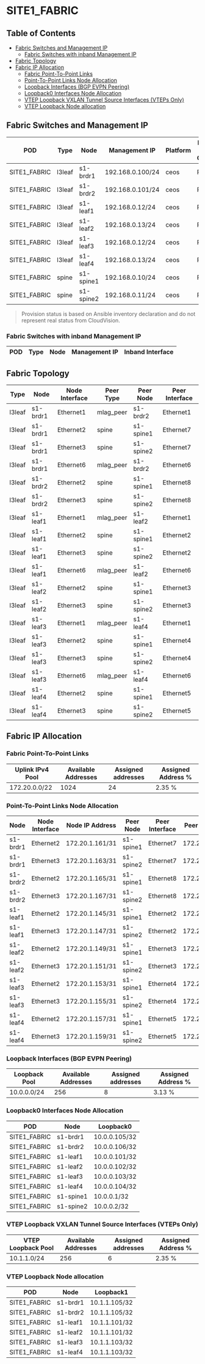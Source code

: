 # SITE1_FABRIC

## Table of Contents

- [Fabric Switches and Management IP](#fabric-switches-and-management-ip)
  - [Fabric Switches with inband Management IP](#fabric-switches-with-inband-management-ip)
- [Fabric Topology](#fabric-topology)
- [Fabric IP Allocation](#fabric-ip-allocation)
  - [Fabric Point-To-Point Links](#fabric-point-to-point-links)
  - [Point-To-Point Links Node Allocation](#point-to-point-links-node-allocation)
  - [Loopback Interfaces (BGP EVPN Peering)](#loopback-interfaces-bgp-evpn-peering)
  - [Loopback0 Interfaces Node Allocation](#loopback0-interfaces-node-allocation)
  - [VTEP Loopback VXLAN Tunnel Source Interfaces (VTEPs Only)](#vtep-loopback-vxlan-tunnel-source-interfaces-vteps-only)
  - [VTEP Loopback Node allocation](#vtep-loopback-node-allocation)

## Fabric Switches and Management IP

| POD | Type | Node | Management IP | Platform | Provisioned in CloudVision | Serial Number |
| --- | ---- | ---- | ------------- | -------- | -------------------------- | ------------- |
| SITE1_FABRIC | l3leaf | s1-brdr1 | 192.168.0.100/24 | ceos | Provisioned | - |
| SITE1_FABRIC | l3leaf | s1-brdr2 | 192.168.0.101/24 | ceos | Provisioned | - |
| SITE1_FABRIC | l3leaf | s1-leaf1 | 192.168.0.12/24 | ceos | Provisioned | - |
| SITE1_FABRIC | l3leaf | s1-leaf2 | 192.168.0.13/24 | ceos | Provisioned | - |
| SITE1_FABRIC | l3leaf | s1-leaf3 | 192.168.0.12/24 | ceos | Provisioned | - |
| SITE1_FABRIC | l3leaf | s1-leaf4 | 192.168.0.13/24 | ceos | Provisioned | - |
| SITE1_FABRIC | spine | s1-spine1 | 192.168.0.10/24 | ceos | Provisioned | - |
| SITE1_FABRIC | spine | s1-spine2 | 192.168.0.11/24 | ceos | Provisioned | - |

> Provision status is based on Ansible inventory declaration and do not represent real status from CloudVision.

### Fabric Switches with inband Management IP

| POD | Type | Node | Management IP | Inband Interface |
| --- | ---- | ---- | ------------- | ---------------- |

## Fabric Topology

| Type | Node | Node Interface | Peer Type | Peer Node | Peer Interface |
| ---- | ---- | -------------- | --------- | ----------| -------------- |
| l3leaf | s1-brdr1 | Ethernet1 | mlag_peer | s1-brdr2 | Ethernet1 |
| l3leaf | s1-brdr1 | Ethernet2 | spine | s1-spine1 | Ethernet7 |
| l3leaf | s1-brdr1 | Ethernet3 | spine | s1-spine2 | Ethernet7 |
| l3leaf | s1-brdr1 | Ethernet6 | mlag_peer | s1-brdr2 | Ethernet6 |
| l3leaf | s1-brdr2 | Ethernet2 | spine | s1-spine1 | Ethernet8 |
| l3leaf | s1-brdr2 | Ethernet3 | spine | s1-spine2 | Ethernet8 |
| l3leaf | s1-leaf1 | Ethernet1 | mlag_peer | s1-leaf2 | Ethernet1 |
| l3leaf | s1-leaf1 | Ethernet2 | spine | s1-spine1 | Ethernet2 |
| l3leaf | s1-leaf1 | Ethernet3 | spine | s1-spine2 | Ethernet2 |
| l3leaf | s1-leaf1 | Ethernet6 | mlag_peer | s1-leaf2 | Ethernet6 |
| l3leaf | s1-leaf2 | Ethernet2 | spine | s1-spine1 | Ethernet3 |
| l3leaf | s1-leaf2 | Ethernet3 | spine | s1-spine2 | Ethernet3 |
| l3leaf | s1-leaf3 | Ethernet1 | mlag_peer | s1-leaf4 | Ethernet1 |
| l3leaf | s1-leaf3 | Ethernet2 | spine | s1-spine1 | Ethernet4 |
| l3leaf | s1-leaf3 | Ethernet3 | spine | s1-spine2 | Ethernet4 |
| l3leaf | s1-leaf3 | Ethernet6 | mlag_peer | s1-leaf4 | Ethernet6 |
| l3leaf | s1-leaf4 | Ethernet2 | spine | s1-spine1 | Ethernet5 |
| l3leaf | s1-leaf4 | Ethernet3 | spine | s1-spine2 | Ethernet5 |

## Fabric IP Allocation

### Fabric Point-To-Point Links

| Uplink IPv4 Pool | Available Addresses | Assigned addresses | Assigned Address % |
| ---------------- | ------------------- | ------------------ | ------------------ |
| 172.20.0.0/22 | 1024 | 24 | 2.35 % |

### Point-To-Point Links Node Allocation

| Node | Node Interface | Node IP Address | Peer Node | Peer Interface | Peer IP Address |
| ---- | -------------- | --------------- | --------- | -------------- | --------------- |
| s1-brdr1 | Ethernet2 | 172.20.1.161/31 | s1-spine1 | Ethernet7 | 172.20.1.160/31 |
| s1-brdr1 | Ethernet3 | 172.20.1.163/31 | s1-spine2 | Ethernet7 | 172.20.1.162/31 |
| s1-brdr2 | Ethernet2 | 172.20.1.165/31 | s1-spine1 | Ethernet8 | 172.20.1.164/31 |
| s1-brdr2 | Ethernet3 | 172.20.1.167/31 | s1-spine2 | Ethernet8 | 172.20.1.166/31 |
| s1-leaf1 | Ethernet2 | 172.20.1.145/31 | s1-spine1 | Ethernet2 | 172.20.1.144/31 |
| s1-leaf1 | Ethernet3 | 172.20.1.147/31 | s1-spine2 | Ethernet2 | 172.20.1.146/31 |
| s1-leaf2 | Ethernet2 | 172.20.1.149/31 | s1-spine1 | Ethernet3 | 172.20.1.148/31 |
| s1-leaf2 | Ethernet3 | 172.20.1.151/31 | s1-spine2 | Ethernet3 | 172.20.1.150/31 |
| s1-leaf3 | Ethernet2 | 172.20.1.153/31 | s1-spine1 | Ethernet4 | 172.20.1.152/31 |
| s1-leaf3 | Ethernet3 | 172.20.1.155/31 | s1-spine2 | Ethernet4 | 172.20.1.154/31 |
| s1-leaf4 | Ethernet2 | 172.20.1.157/31 | s1-spine1 | Ethernet5 | 172.20.1.156/31 |
| s1-leaf4 | Ethernet3 | 172.20.1.159/31 | s1-spine2 | Ethernet5 | 172.20.1.158/31 |

### Loopback Interfaces (BGP EVPN Peering)

| Loopback Pool | Available Addresses | Assigned addresses | Assigned Address % |
| ------------- | ------------------- | ------------------ | ------------------ |
| 10.0.0.0/24 | 256 | 8 | 3.13 % |

### Loopback0 Interfaces Node Allocation

| POD | Node | Loopback0 |
| --- | ---- | --------- |
| SITE1_FABRIC | s1-brdr1 | 10.0.0.105/32 |
| SITE1_FABRIC | s1-brdr2 | 10.0.0.106/32 |
| SITE1_FABRIC | s1-leaf1 | 10.0.0.101/32 |
| SITE1_FABRIC | s1-leaf2 | 10.0.0.102/32 |
| SITE1_FABRIC | s1-leaf3 | 10.0.0.103/32 |
| SITE1_FABRIC | s1-leaf4 | 10.0.0.104/32 |
| SITE1_FABRIC | s1-spine1 | 10.0.0.1/32 |
| SITE1_FABRIC | s1-spine2 | 10.0.0.2/32 |

### VTEP Loopback VXLAN Tunnel Source Interfaces (VTEPs Only)

| VTEP Loopback Pool | Available Addresses | Assigned addresses | Assigned Address % |
| --------------------- | ------------------- | ------------------ | ------------------ |
| 10.1.1.0/24 | 256 | 6 | 2.35 % |

### VTEP Loopback Node allocation

| POD | Node | Loopback1 |
| --- | ---- | --------- |
| SITE1_FABRIC | s1-brdr1 | 10.1.1.105/32 |
| SITE1_FABRIC | s1-brdr2 | 10.1.1.105/32 |
| SITE1_FABRIC | s1-leaf1 | 10.1.1.101/32 |
| SITE1_FABRIC | s1-leaf2 | 10.1.1.101/32 |
| SITE1_FABRIC | s1-leaf3 | 10.1.1.103/32 |
| SITE1_FABRIC | s1-leaf4 | 10.1.1.103/32 |
